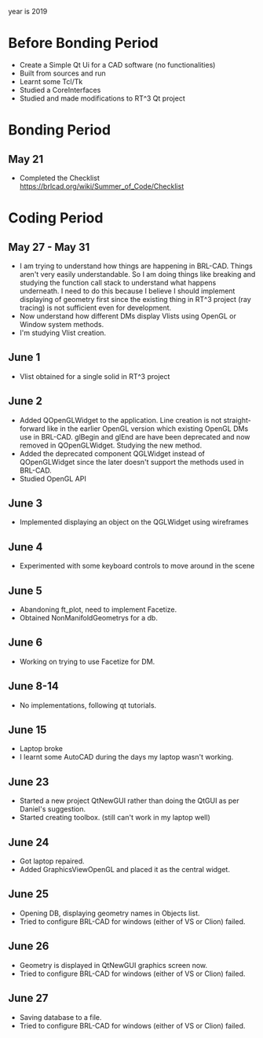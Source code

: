 year is 2019

# Before Bonding Period

-   Create a Simple Qt Ui for a CAD software (no functionalities)
-   Built from sources and run
-   Learnt some Tcl/Tk
-   Studied a CoreInterfaces
-   Studied and made modifications to RT^3 Qt project

# Bonding Period

## May 21

-   Completed the Checklist
    <https://brlcad.org/wiki/Summer_of_Code/Checklist>

# Coding Period

## May 27 - May 31

-   I am trying to understand how things are happening in BRL-CAD.
    Things aren't very easily understandable. So I am doing things like
    breaking and studying the function call stack to understand what
    happens underneath. I need to do this because I believe I should
    implement displaying of geometry first since the existing thing in
    RT^3 project (ray tracing) is not sufficient even for development.
-   Now understand how different DMs display Vlists using OpenGL or
    Window system methods.
-   I'm studying Vlist creation.

## June 1

-   Vlist obtained for a single solid in RT^3 project

## June 2

-   Added QOpenGLWidget to the application. Line creation is not
    straight-forward like in the earlier OpenGL version which existing
    OpenGL DMs use in BRL-CAD. glBegin and glEnd are have been
    deprecated and now removed in QOpenGLWidget. Studying the new
    method.
-   Added the deprecated component QGLWidget instead of QOpenGLWidget
    since the later doesn't support the methods used in BRL-CAD.
-   Studied OpenGL API

## June 3

-   Implemented displaying an object on the QGLWidget using wireframes

## June 4

-   Experimented with some keyboard controls to move around in the scene

## June 5

-   Abandoning ft_plot, need to implement Facetize.
-   Obtained NonManifoldGeometrys for a db.

## June 6

-   Working on trying to use Facetize for DM.

## June 8-14

-   No implementations, following qt tutorials.

## June 15

-   Laptop broke
-   I learnt some AutoCAD during the days my laptop wasn't working.

## June 23

-   Started a new project QtNewGUI rather than doing the QtGUI as per
    Daniel's suggestion.
-   Started creating toolbox. (still can't work in my laptop well)

## June 24

-   Got laptop repaired.
-   Added GraphicsViewOpenGL and placed it as the central widget.

## June 25

-   Opening DB, displaying geometry names in Objects list.
-   Tried to configure BRL-CAD for windows (either of VS or Clion)
    failed.

## June 26

-   Geometry is displayed in QtNewGUI graphics screen now.
-   Tried to configure BRL-CAD for windows (either of VS or Clion)
    failed.

## June 27

-   Saving database to a file.
-   Tried to configure BRL-CAD for windows (either of VS or Clion)
    failed.